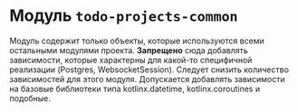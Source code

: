 # Модуль `todo-projects-common`

Модуль содержит только объекты, которые используются всеми остальными модулями проекта. **Запрещено** сюда добавлять
зависимости, которые характерны для какой-то специфичной реализации (Postgres, WebsocketSession). Следует снизить
количество зависимостей для этого модуля. Допускается добавлять зависимости на базовые библиотеки типа kotlinx.datetime,
kotlinx.coroutines и подобные.
